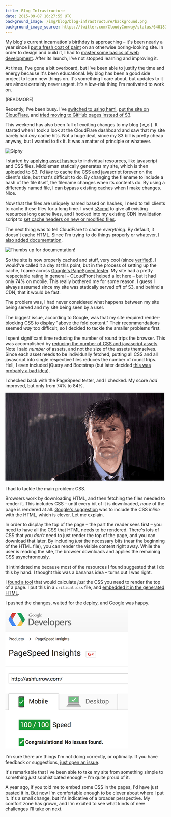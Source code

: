 ```yaml
---
title: Blog Infrastructure
date: 2015-09-07 16:27:55 UTC
background_image: /img/blog/blog-infrastructure/background.png
background_image_source: https://twitter.com/CloudyConway/status/640181721326059520
---
```


My blog's current incarnation's birthday is approaching – it's been nearly a year since I [put a fresh coat of paint](/blog/fresh-coat-of-paint/) on an otherwise boring-looking site. In order to design and build it, I had to [master some basics of web development](/blog/blog-transition-retrospective/). After its launch, I've not stopped learning and improving it.

At times, I've gone a bit overboard, but I've been able to justify the time and energy because it's been educational. My blog has been a good side project to learn new things on. It's something I care about, but updates to it are almost certainly never urgent. It's a low-risk thing I'm motivated to work on.

(READMORE)

Recently, I've been busy. I've [switched to using haml](https://github.com/ashfurrow/blog/pull/124), [put the site on CloudFlare](https://github.com/ashfurrow/blog/pull/132), and [tried moving to GitHub pages instead of S3](https://github.com/ashfurrow/blog/tree/archive-gh-pages).

This weekend has also been full of exciting changes to my blog ( ಠ_ಠ ). It started when I took a look at the CloudFlare dashboard and saw that my site barely had *any* cache hits. Not a huge deal, since my S3 bill is pretty cheap anyway, but I wanted to fix it. It was a matter of principle or whatever.

![Giphy](http://media4.giphy.com/media/14uycovNIQpFf2/giphy.gif)

I started by [applying asset hashes](https://github.com/ashfurrow/blog/commit/77ae72d62b95d20055707f818a39b18715cab003) to individual resources, like javascript and CSS files. Middleman statically generates my site, which is then uploaded to S3. I'd _like_ to cache the CSS and javascript forever on the client's side, but that's difficult to do. By changing the filename to include a hash of the file itself, the filename changes when its contents do. By using a differently named file, I can bypass existing caches when I make changes. Nice. 

Now that the files are uniquely named based on hashes, I need to tell clients to cache these files for a long time. I used [s3cmd](https://github.com/s3tools/s3cmd) to give all existing resources long cache lives, and I hooked into my existing CDN invalidation script to [set cache headers on new or modified files](https://github.com/ashfurrow/blog/blob/78b0313fb131fb325f81dc60ad456cf1c69261a6/config.rb#L95-L105). 

The next thing was to tell CloudFlare to cache _everything_. By default, it doesn't cache HTML. Since I'm trying to do things properly or whatever, [I also added documentation](https://github.com/ashfurrow/blog/commit/eba80f4be5d3e33b83550a9441a291bc7a01b3d3#diff-04c6e90faac2675aa89e2176d2eec7d8R62). 

![Thumbs up for documentation!](http://media1.giphy.com/media/vtVpHbnPi9TLa/giphy.gif)

So the site is now properly cached and stuff, very cool (since [verified](https://twitter.com/ashfurrow/status/640877854478217216)). I would've called it a day at this point, but in the process of setting up the cache, I came across [Google's PageSpeed tester](https://developers.google.com/speed/pagespeed/insights/). My site had a pretty respectable rating in general – CLoudFront helped a lot here – but it had only 74% on mobile. This really bothered me for some reason. I guess I always assumed since my site was statically served off of S3, and behind a CDN, that it would be fast. 

The problem was, I had never considered what happens between my site being served and my site being seen by a user. 

The biggest issue, according to Google, was that my site required render-blocking CSS to display "above the fold content." Their recommendations seemed _way_ too difficult, so I decided to tackle the smaller problems first.

I spent significant time reducing the number of round trips the browser. This was accomplished by [reducing the number of CSS and javascript assets](https://github.com/ashfurrow/blog/commit/55a87af4381cbd38526e3dd38ec953446679e5f0). Note I said _number_ of assets, and not the size of the assets themselves. Since each asset needs to be individually fetched, putting all CSS and all javascript into single respective files reduces the number of round trips. Hell, I even included jQuery and Bootstrap (but later decided [this was probably a bad idea](https://github.com/ashfurrow/blog/commit/6371865b135fea464fc3233fb64027fce9ab4fe8)).

I checked back with the PageSpeed tester, and I checked. My score _had_ improved, but only from 74% to 84%. 

![Sadness](/img/blog/blog-infrastructure/sad.gif)

I had to tackle the main problem: CSS.

Browsers work by downloading HTML, and then fetching the files needed to render it. This includes CSS – until every bit of it is downloaded, _none_ of the page is rendered at all. [Google's suggestion](https://developers.google.com/speed/docs/insights/OptimizeCSSDelivery) was to include the CSS _inline_ with the HTML, which is clever. Let me explain. 

In order to display the top of the page – the part the reader sees first – you need to have all the CSS that HTML needs to be rendered. There's lots of CSS that you _don't_ need to just render the top of the page, and you can download that later. By including _just_ the necessary bits (near the beginning of the HTML file), you can render the visible content right away. While the user is reading the site, the browser downloads and applies the remaining CSS asynchronously.

It intimidated me because most of the resources I found suggested that I do this by hand. I thought this was a bananas idea – turns out I was right.

I [found a tool](https://jonassebastianohlsson.com/criticalpathcssgenerator/) that would calculate _just_ the CSS you need to render the top of a page. I put this in a `critical.css` file, and [embedded it in the generated HTML](https://github.com/ashfurrow/blog/commit/22eb6cb5d05e2aceb698c7e2ce5021272b7d1055#diff-b23996f3eeec7cadc058b2c068e47082R8). 

I pushed the changes, waited for the deploy, and Google was happy. 

![A perfect score.](/img/blog/blog-infrastructure/results.png)

I'm sure there are things I'm not doing correctly, or optimally. If you have feedback or suggestions, [just open an issue](https://github.com/ashfurrow/blog/issues/new).

It's remarkable that I've been able to take my site from something simple to something _just_ sophisticated enough – I'm quite proud of it. 

A year ago, if you told me to embed some CSS in the pages, I'd have just pasted it in. But now I'm comfortable enough to be clever about where I put it. It's a small change, but it's indicative of a broader perspective. My comfort zone has grown, and I'm excited to see what kinds of new challenges I'll take on next. 
